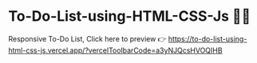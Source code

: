 # To-Do-List-using-HTML-CSS-Js 📝📝

Responsive To-Do List, Click here to preview 👉 https://to-do-list-using-html-css-js.vercel.app/?vercelToolbarCode=a3yNJQcsHVOQIHB
